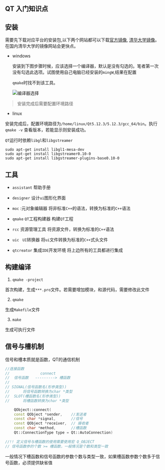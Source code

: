 ## QT 入门知识点

## 安装

需要先下载对应平台的安装包,以下两个网站都可以下载[官方镜像](http://download.qt.io/archive/qt), [清华大学镜像](https://mirrors.tuna.tsinghua.edu.cn/qt/)。在国内清华大学的镜像网站会更快点。

- windows

  安装到下图步骤时候，应该选择一个编译器，默认是没有勾选的。笔者第一次没有勾选此选项。试图使用自己电脑已经安装的`mingW`,结果在配置

  `qmake`时找不到该工具。

  ![编译器选择](./picture/qt_install_option.png)

> 安装完成后需要配置环境路径

- linux

安装完成后，配置环境路径为`/home/linux/Qt5.12.3/5.12.3/gcc_64/bin`。执行`qmake -v` 查看版本，若能显示则安装成功。

`QT`运行时依赖`libgl`和`libgstreamer`

```shell
sudo apt-get install libgl1-mesa-dev
sudo apt-get install libgstreamer0.10-0
sudo apt-get install libgstreamer-plugins-base0.10-0
```

## 工具

- `assistant`   帮助手册

- `designer`    设计`ui`图形化界面

- `moc`         :元对象编辑器
  将非标准`C++`的语法，转换为标准的`C++`语法

- `qmake`       `QT`工程构建器
  构建`QT`工程

- `rcc`         资源管理工具 
  将资源文件，转换为标准的`C++`语法 

- `uic`        ` UI`转换器 
  将`ui`文件转换为标准的`C++`式头文件

- `qtcreator`   集成`IDE`开发环境 
  将上边所有的工具都进行集成

## 构建编译

1. `qmake -project`

首次构建，生成`***.pro`文件。若需要增加模块，和源代码，需要修改此文件

2. `qmake`

生成`Makefile`文件

3. `make`

生成可执行文件

## 信号与槽机制

信号和槽本质就是函数，QT的通信机制

```c++
//连接函数
//				connect
//	信号函数   ---------> 槽函数
//
// SIGNAL(信号函数名(形参类型)) 
//		将信号函数转换为char *类型 	
//	SLOT(槽函数名(形参类型))  
//		将槽函数转换为char *类型 

	QObject::connect(
	const QObject *sender,    //发送者
	const char *signal,       //信号
	const QObject *receiver,  // 接收者
	const char *method,       //槽函数
	Qt::ConnectionType type = Qt::AutoConnection)
	
//!! 定义信号与槽函数的使用需要使用宏 Q_OBJECT
// 信号函数参的个数 >= 槽函数，一般情况是个数和类型一致       
```

一般情况下槽函数和信号函数的参数个数与类型一致，如果槽函数参数个数多于信号函数，必须提供缺省值


